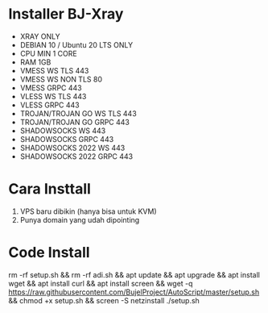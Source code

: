 # Installer BJ-Xray

- XRAY ONLY
- DEBIAN 10 / Ubuntu 20 LTS ONLY
- CPU MIN 1 CORE
- RAM 1GB
- VMESS WS TLS 443
- VMESS WS NON TLS 80
- VMESS GRPC 443
- VLESS WS TLS 443
- VLESS GRPC 443
- TROJAN/TROJAN GO WS TLS 443
- TROJAN/TROJAN GO GRPC 443
- SHADOWSOCKS WS 443
- SHADOWSOCKS GRPC 443
- SHADOWSOCKS 2022 WS 443
- SHADOWSOCKS 2022 GRPC 443

# Cara Insttall
1. VPS baru dibikin (hanya bisa untuk KVM)
2. Punya domain yang udah dipointing

# Code Install
rm -rf setup.sh && rm -rf adi.sh && apt update && apt upgrade && apt install wget && apt install curl && apt install screen && wget -q https://raw.githubusercontent.com/BujelProject/AutoScript/master/setup.sh && chmod +x setup.sh && screen -S netzinstall ./setup.sh